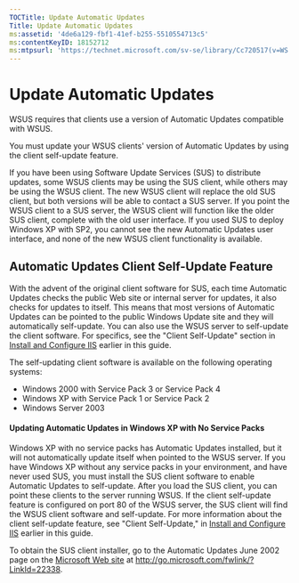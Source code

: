 ```yaml
---
TOCTitle: Update Automatic Updates
Title: Update Automatic Updates
ms:assetid: '4de6a129-fbf1-41ef-b255-5510554713c5'
ms:contentKeyID: 18152712
ms:mtpsurl: 'https://technet.microsoft.com/sv-se/library/Cc720517(v=WS.10)'
---
```


Update Automatic Updates
========================

WSUS requires that clients use a version of Automatic Updates compatible with WSUS.

You must update your WSUS clients' version of Automatic Updates by using the client self-update feature.

If you have been using Software Update Services (SUS) to distribute updates, some WSUS clients may be using the SUS client, while others may be using the WSUS client. The new WSUS client will replace the old SUS client, but both versions will be able to contact a SUS server. If you point the WSUS client to a SUS server, the WSUS client will function like the older SUS client, complete with the old user interface. If you used SUS to deploy Windows XP with SP2, you cannot see the new Automatic Updates user interface, and none of the new WSUS client functionality is available.

Automatic Updates Client Self-Update Feature
--------------------------------------------

With the advent of the original client software for SUS, each time Automatic Updates checks the public Web site or internal server for updates, it also checks for updates to itself. This means that most versions of Automatic Updates can be pointed to the public Windows Update site and they will automatically self-update. You can also use the WSUS server to self-update the client software. For specifics, see the "Client Self-Update" section in [Install and Configure IIS](https://technet.microsoft.com/6b2e1035-5b82-45f4-9f51-6cc0ca32fd60) earlier in this guide.

The self-updating client software is available on the following operating systems:

-   Windows 2000 with Service Pack 3 or Service Pack 4
-   Windows XP with Service Pack 1 or Service Pack 2
-   Windows Server 2003

#### Updating Automatic Updates in Windows XP with No Service Packs

Windows XP with no service packs has Automatic Updates installed, but it will not automatically update itself when pointed to the WSUS server. If you have Windows XP without any service packs in your environment, and have never used SUS, you must install the SUS client software to enable Automatic Updates to self-update. After you load the SUS client, you can point these clients to the server running WSUS. If the client self-update feature is configured on port 80 of the WSUS server, the SUS client will find the WSUS client software and self-update. For more information about the client self-update feature, see "Client Self-Update," in [Install and Configure IIS](https://technet.microsoft.com/6b2e1035-5b82-45f4-9f51-6cc0ca32fd60) earlier in this guide.

To obtain the SUS client installer, go to the Automatic Updates June 2002 page on the [Microsoft Web site](http://go.microsoft.com/fwlink/?linkid=22338) at http://go.microsoft.com/fwlink/?LinkId=22338.
